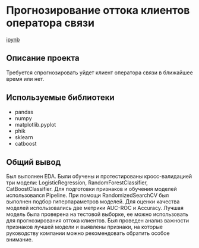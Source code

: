 # Прогнозирование оттока клиентов оператора связи
[ipynb](https://github.com/veter11111/portfolio/blob/main/Churn%20Prediction/churn_prediction.ipynb)
## Описание проекта
Требуется спрогнозировать уйдет клиент оператора связи в ближайшее время или нет.

## Используемые библиотеки
- pandas
- numpy
- matplotlib.pyplot
- phik
- sklearn
- catboost

## Общий вывод
Был выполнен EDA. Были обучены и протестированы кросс-валидацией три модели: LogisticRegression, RandomForestClassifier, CatBoostClassifier. Для подготовки признаков и обучения моделей использовался Pipeline. При помощи RandomizedSearchCV был выполнен подбор гиперпараметров моделей. Для оценки качества моделей использовались две метрики AUC-ROC и Accuracy. Лучшая модель была проверена на тестовой выборке, ее можно использовать для прогнозирования оттока клиентов. Был проведен анализ важности признаков лучшей модели и выявлены признаки, на которые руководству компании можно рекомендовать обратить особое внимание.

